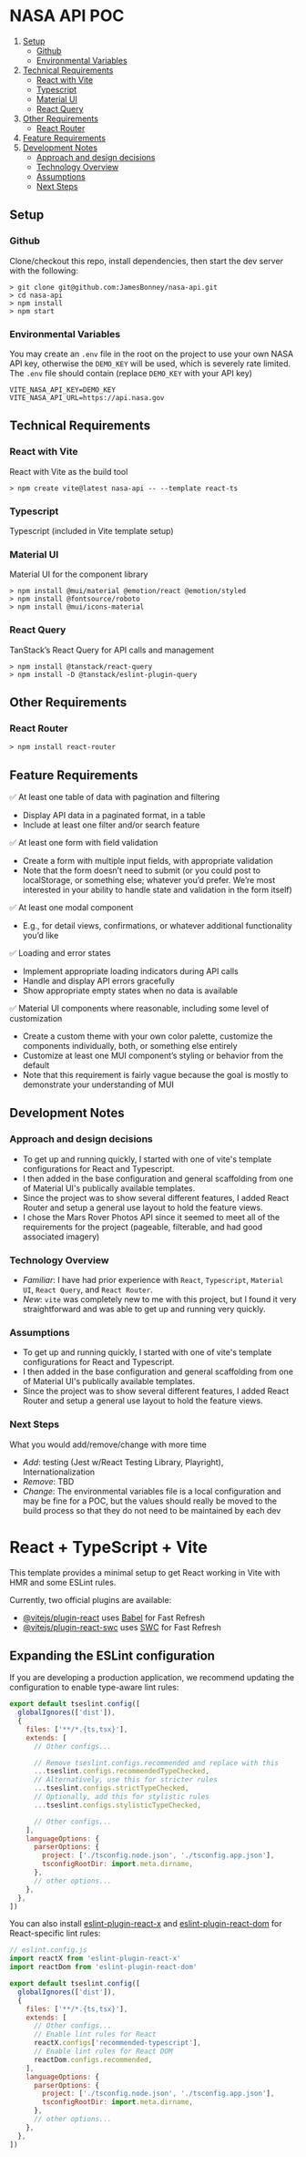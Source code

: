 # NASA API POC

1. [Setup](#setup)
    * [Github](#github)
    * [Environmental Variables](#environmental-variables)
2. [Technical Requirements](#technical-requirements)
    * [React with Vite](#react-with-vite)
    * [Typescript](#typescript)
    * [Material UI](#material-ui)
    * [React Query](#react-query)
3. [Other Requirements](#other-requirements)
    * [React Router](#react-router)
4. [Feature Requirements](#feature-requirements)
5. [Development Notes](#development-notes)
    * [Approach and design decisions](#approach-and-design-decisions)
    * [Technology Overview](#technology-overview)
    * [Assumptions](#assumptions)
    * [Next Steps](#next-steps)

## Setup

### Github
Clone/checkout this repo, install dependencies, then start the dev server with the following:
```
> git clone git@github.com:JamesBonney/nasa-api.git
> cd nasa-api
> npm install
> npm start
```

### Environmental Variables
You may create an `.env` file in the root on the project to use your own NASA API key, otherwise the `DEMO_KEY` will be used, which is severely rate limited. The `.env` file should contain (replace `DEMO_KEY` with your API key)
```
VITE_NASA_API_KEY=DEMO_KEY
VITE_NASA_API_URL=https://api.nasa.gov
```

## Technical Requirements

### React with Vite
React with Vite as the build tool
```
> npm create vite@latest nasa-api -- --template react-ts
```

### Typescript
Typescript (included in Vite template setup)

### Material UI
Material UI for the component library
```
> npm install @mui/material @emotion/react @emotion/styled
> npm install @fontsource/roboto
> npm install @mui/icons-material
```

### React Query
TanStack’s React Query for API calls and management
```
> npm install @tanstack/react-query
> npm install -D @tanstack/eslint-plugin-query
```

## Other Requirements
### React Router
```
> npm install react-router
```

## Feature Requirements
✅ At least one table of data with pagination and filtering 
- Display API data in a paginated format, in a table
- Include at least one filter and/or search feature

✅ At least one form with field validation
- Create a form with multiple input fields, with appropriate validation
- Note that the form doesn’t need to submit (or you could post to localStorage, or something else; whatever you’d prefer. We’re most interested in your ability to handle state and validation in the form itself)

✅ At least one modal component
- E.g., for detail views, confirmations, or whatever additional functionality you’d like

✅ Loading and error states
- Implement appropriate loading indicators during API calls
- Handle and display API errors gracefully
- Show appropriate empty states when no data is available

✅ Material UI components where reasonable, including some level of customization
- Create a custom theme with your own color palette, customize the components individually, both, or something else entirely
- Customize at least one MUI component’s styling or behavior from the default
- Note that this requirement is fairly vague because the goal is mostly to demonstrate your understanding of MUI

## Development Notes

### Approach and design decisions
- To get up and running quickly, I started with one of vite's template configurations for React and Typescript.
- I then added in the base configuration and general scaffolding from one of Material UI's publically available templates.
- Since the project was to show several different features, I added React Router and setup a general use layout to hold the feature views.
- I chose the Mars Rover Photos API since it seemed to meet all of the requirements for the project (pageable, filterable, and had good associated imagery)

### Technology Overview
- *Familiar*: I have had prior experience with `React`, `Typescript`, `Material UI`, `React Query`, and `React Router`.
- *New*: `vite` was completely new to me with this project, but I found it very straightforward and was able to get up and running very quickly.

### Assumptions
- To get up and running quickly, I started with one of vite's template configurations for React and Typescript.
- I then added in the base configuration and general scaffolding from one of Material UI's publically available templates.
- Since the project was to show several different features, I added React Router and setup a general use layout to hold the feature views.

### Next Steps
What you would add/remove/change with more time
- *Add*: testing (Jest w/React Testing Library, Playright), Internationalization
- *Remove*: TBD
- *Change*: The environmental variables file is a local configuration and may be fine for a POC, but the values should really be moved to the build process so that they do not need to be maintained by each dev





# React + TypeScript + Vite

This template provides a minimal setup to get React working in Vite with HMR and some ESLint rules.

Currently, two official plugins are available:

- [@vitejs/plugin-react](https://github.com/vitejs/vite-plugin-react/blob/main/packages/plugin-react) uses [Babel](https://babeljs.io/) for Fast Refresh
- [@vitejs/plugin-react-swc](https://github.com/vitejs/vite-plugin-react/blob/main/packages/plugin-react-swc) uses [SWC](https://swc.rs/) for Fast Refresh

## Expanding the ESLint configuration

If you are developing a production application, we recommend updating the configuration to enable type-aware lint rules:

```js
export default tseslint.config([
  globalIgnores(['dist']),
  {
    files: ['**/*.{ts,tsx}'],
    extends: [
      // Other configs...

      // Remove tseslint.configs.recommended and replace with this
      ...tseslint.configs.recommendedTypeChecked,
      // Alternatively, use this for stricter rules
      ...tseslint.configs.strictTypeChecked,
      // Optionally, add this for stylistic rules
      ...tseslint.configs.stylisticTypeChecked,

      // Other configs...
    ],
    languageOptions: {
      parserOptions: {
        project: ['./tsconfig.node.json', './tsconfig.app.json'],
        tsconfigRootDir: import.meta.dirname,
      },
      // other options...
    },
  },
])
```

You can also install [eslint-plugin-react-x](https://github.com/Rel1cx/eslint-react/tree/main/packages/plugins/eslint-plugin-react-x) and [eslint-plugin-react-dom](https://github.com/Rel1cx/eslint-react/tree/main/packages/plugins/eslint-plugin-react-dom) for React-specific lint rules:

```js
// eslint.config.js
import reactX from 'eslint-plugin-react-x'
import reactDom from 'eslint-plugin-react-dom'

export default tseslint.config([
  globalIgnores(['dist']),
  {
    files: ['**/*.{ts,tsx}'],
    extends: [
      // Other configs...
      // Enable lint rules for React
      reactX.configs['recommended-typescript'],
      // Enable lint rules for React DOM
      reactDom.configs.recommended,
    ],
    languageOptions: {
      parserOptions: {
        project: ['./tsconfig.node.json', './tsconfig.app.json'],
        tsconfigRootDir: import.meta.dirname,
      },
      // other options...
    },
  },
])
```
